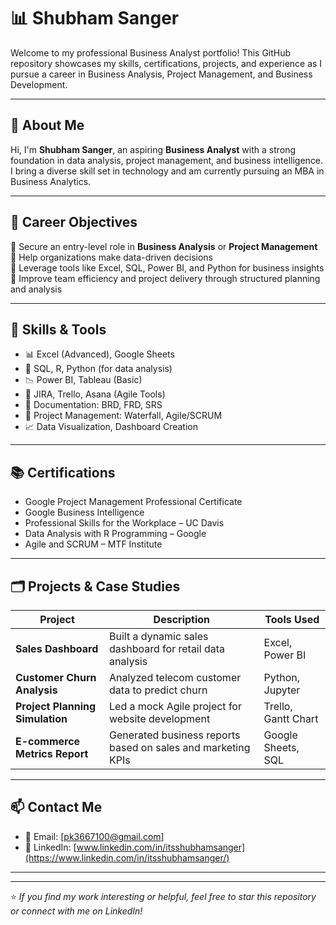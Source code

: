 # 📊 Shubham Sanger

Welcome to my professional Business Analyst portfolio! This GitHub repository showcases my skills, certifications, projects, and experience as I pursue a career in Business Analysis, Project Management, and Business Development.

---

## 👤 About Me

Hi, I'm **Shubham Sanger**, an aspiring **Business Analyst** with a strong foundation in data analysis, project management, and business intelligence. I bring a diverse skill set in technology and am currently pursuing an MBA in Business Analytics.

---

## 🎯 Career Objectives

🔹 Secure an entry-level role in **Business Analysis** or **Project Management**  
🔹 Help organizations make data-driven decisions  
🔹 Leverage tools like Excel, SQL, Power BI, and Python for business insights  
🔹 Improve team efficiency and project delivery through structured planning and analysis

---

## 🧠 Skills & Tools

- 📊 Excel (Advanced), Google Sheets
- 🧮 SQL, R, Python (for data analysis)
- 📉 Power BI, Tableau (Basic)
- 🔧 JIRA, Trello, Asana (Agile Tools)
- 📝 Documentation: BRD, FRD, SRS
- 📂 Project Management: Waterfall, Agile/SCRUM
- 📈 Data Visualization, Dashboard Creation

---

## 📚 Certifications

- Google Project Management Professional Certificate  
- Google Business Intelligence  
- Professional Skills for the Workplace – UC Davis  
- Data Analysis with R Programming – Google      
- Agile and SCRUM – MTF Institute

---

## 🗂️ Projects & Case Studies

| Project | Description | Tools Used |
|--------|-------------|-------------|
| **Sales Dashboard** | Built a dynamic sales dashboard for retail data analysis | Excel, Power BI |
| **Customer Churn Analysis** | Analyzed telecom customer data to predict churn | Python, Jupyter |
| **Project Planning Simulation** | Led a mock Agile project for website development | Trello, Gantt Chart |
| **E-commerce Metrics Report** | Generated business reports based on sales and marketing KPIs | Google Sheets, SQL |

---

## 📫 Contact Me

- 📧 Email: [pk3667100@gmail.com]  
- 💼 LinkedIn: [www.linkedin.com/in/itsshubhamsanger](https://www.linkedin.com/in/itsshubhamsanger/)  

---


---

⭐ *If you find my work interesting or helpful, feel free to star this repository or connect with me on LinkedIn!*
